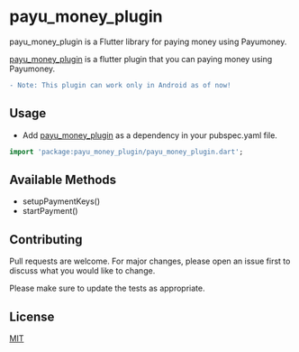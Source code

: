 # payu_money_plugin

payu_money_plugin is a Flutter library for paying money using Payumoney.

[payu_money_plugin](http://www.github.com/abhidiwakar/pictures_path_provider) is a flutter plugin that you can paying money using Payumoney.

```diff
- Note: This plugin can work only in Android as of now!
```


## Usage
- Add [payu_money_plugin](https://github.com/maulikanques/payumoneyplugin.git#-installing-tab-) as a dependency in your pubspec.yaml file.


```dart
import 'package:payu_money_plugin/payu_money_plugin.dart';
```

## Available Methods
- setupPaymentKeys()
- startPayment()

## Contributing
Pull requests are welcome. For major changes, please open an issue first to discuss what you would like to change.

Please make sure to update the tests as appropriate.

## License
[MIT](https://github.com/maulikanques/payumoneyplugin/blob/master/LICENSE)